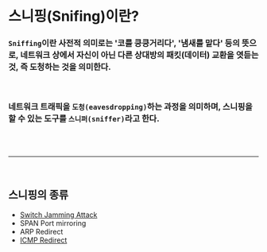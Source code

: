 # **스니핑(Snifing)이란?**

### `Sniffing`이란 사전적 의미로는 '코를 킁킁거리다', '냄새를 맡다' 등의 뜻으로, 네트워크 상에서 자신이 아닌 다른 상대방의 패킷(데이터) 교환을 엿듣는 것, 즉 **도청하는 것을 의미**한다.

<br>

###  네트워크 트래픽을 `도청(eavesdropping)`하는 과정을 의미하며, 스니핑을 할 수 있는 도구를 `스니퍼(sniffer)`라고 한다.

<br>
<br>

- - -

<br>

## **스니핑의 종류**

+ [Switch Jamming Attack](Switch%20Jamming.md)
+ SPAN Port mirroring
+ ARP Redirect
+ [ICMP Redirect](ICMP%20Redirect.md)